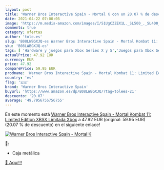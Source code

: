 ```yaml
---
layout: post
title: 'Warner Bros Interactive Spain - Mortal K con un 20.07 % de descuento'
date: 2021-04-22 07:00:03
image: 'https://m.media-amazon.com/images/I/51UgCZZEX1L._SL500_._SL400_.jpg'
comments: true
category: ofertas
author: 'tole.es'
slug: 'B08LWBGXJQ-es Warner Bros Interactive Spain - Mortal Kombat 11: Limited...'
sku: 'B08LWBGXJQ-es'
tags: [ 'Hardware y juegos para Xbox Series X y S','Juegos para Xbox Series X y S','Videojuegos','warner bros interactive spain','xbox', ]
actualPrice: 47.92 EUR
currency: EUR
price: 47.92
comparePrice: 59.95 EUR
prodname: 'Warner Bros Interactive Spain - Mortal Kombat 11: Limited Edition XBSX Limitada Xbox'
country: 'es'
flag: '🇪🇸'
brand: 'Warner Bros Interactive Spain'
buyurl: 'https://www.amazon.es/dp/B08LWBGXJQ/?tag=tolees-21'
descuento: '20.07'
average: '49.7956756756755'
---
```


En este momento está [Warner Bros Interactive Spain - Mortal Kombat 11: Limited Edition XBSX Limitada Xbox](https://www.amazon.es/dp/B08LWBGXJQ/?tag=tolees-21) a 47.92 EUR (original: 59.95 EUR) (20.07 %  de descuento) en el siguiente enlace!

[![Warner Bros Interactive Spain - Mortal K](https://m.media-amazon.com/images/I/51UgCZZEX1L._SL500_._SL400_.jpg)](https://www.amazon.es/dp/B08LWBGXJQ/?tag=tolees-21)

🔎:

- Caja metálica

[🛒 Aquí!!!](https://www.amazon.es/dp/B08LWBGXJQ/?tag=tolees-21)
